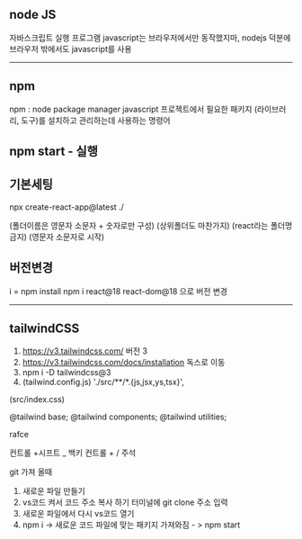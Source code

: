 ## node JS 
자바스크립트 실행 프로그램
javascript는 브라우저에서만 동작했지마, nodejs 덕분에 브라우저 밖에서도 javascript를 사용

---

## npm 

npm : node package manager
javascript 프로젝트에서 필요한 패키지 (라이브러리, 도구)를 설치하고 관리하는데 사용하는 명령어

## npm start - 실행


## 기본세팅

npx create-react-app@latest ./

(폴더이름은 영문자 소문자 + 숫자로만 구성)
(상위폴더도 마찬가지)
(react라는 폴더명 금지)
(영문자 소문자로 시작)

## 버전변경
i = npm install
npm i react@18 react-dom@18 으로 버전 변경


---
##  tailwindCSS
1. https://v3.tailwindcss.com/ 버전 3 
2. https://v3.tailwindcss.com/docs/installation 독스로 이동
3. npm i -D tailwindcss@3
4. (tailwind.config.js)
 './src/**/*.{js,jsx,ys,tsx}',

 (src/index.css)

@tailwind base;
@tailwind components;
@tailwind utilities;

rafce


컨트롤 +시프트 _ 백키
컨트롤  + / 주석


git 가져 올때 
1. 새로운 파일 만들기 
2. vs코드 켜서 코드 주소 복사 하기
터미널에 git clone 주소 입력 
3. 새로운 파일에서 다시 vs코드 열기 
4. npm i -> 새로운 코드 파일에 맞는 패키지 가져와짐 - > npm start 